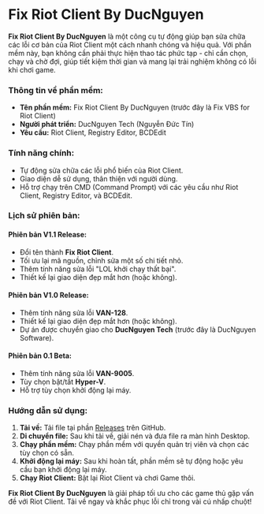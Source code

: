 # Fix Riot Client By DucNguyen

**Fix Riot Client By DucNguyen** là một công cụ tự động giúp bạn sửa chữa các lỗi cơ bản của Riot Client một cách nhanh chóng và hiệu quả. Với phần mềm này, bạn không cần phải thực hiện thao tác phức tạp - chỉ cần chọn, chạy và chờ đợi, giúp tiết kiệm thời gian và mang lại trải nghiệm không có lỗi khi chơi game.

### Thông tin về phần mềm:
- **Tên phần mềm:** Fix Riot Client By DucNguyen (trước đây là Fix VBS for Riot Client)
- **Người phát triển:** DucNguyen Tech (Nguyễn Đức Tín)
- **Yêu cầu:** Riot Client, Registry Editor, BCDEdit

### Tính năng chính:
- Tự động sửa chữa các lỗi phổ biến của Riot Client.
- Giao diện dễ sử dụng, thân thiện với người dùng.
- Hỗ trợ chạy trên CMD (Command Prompt) với các yêu cầu như Riot Client, Registry Editor, và BCDEdit.

### Lịch sử phiên bản:
#### Phiên bản V1.1 Release:
- Đổi tên thành **Fix Riot Client**.
- Tối ưu lại mã nguồn, chỉnh sửa một số chi tiết nhỏ.
- Thêm tính năng sửa lỗi "LOL khởi chạy thất bại".
- Thiết kế lại giao diện đẹp mắt hơn (hoặc không).

#### Phiên bản V1.0 Release:
- Thêm tính năng sửa lỗi **VAN-128**.
- Thiết kế lại giao diện đẹp mắt hơn (hoặc không).
- Dự án được chuyển giao cho **DucNguyen Tech** (trước đây là DucNguyen Software).

#### Phiên bản 0.1 Beta:
- Thêm tính năng sửa lỗi **VAN-9005**.
- Tùy chọn bật/tắt **Hyper-V**.
- Hỗ trợ tùy chọn khởi động lại máy.

### Hướng dẫn sử dụng:
1. **Tải về:** Tải file tại phần [Releases](https://github.com/DucNguyen1357/Fix-Riot-Client/releases) trên GitHub.
2. **Di chuyển file:** Sau khi tải về, giải nén và đưa file ra màn hình Desktop.
3. **Chạy phần mềm:** Chạy phần mềm với quyền quản trị viên và chọn các tùy chọn có sẵn.
4. **Khởi động lại máy:** Sau khi hoàn tất, phần mềm sẽ tự động hoặc yêu cầu bạn khởi động lại máy.
5. **Chạy Riot Client:** Bật lại Riot Client và chơi Game thôi.

**Fix Riot Client By DucNguyen** là giải pháp tối ưu cho các game thủ gặp vấn đề với Riot Client. Tải về ngay và khắc phục lỗi chỉ trong vài cú nhấp chuột!
